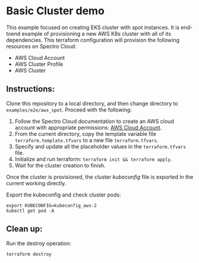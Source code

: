 # Basic Cluster demo

This example focused on creating EKS cluster with spot instances.
It is end-toend example of provisioning a new AWS K8s cluster with all of its dependencies. This terraform configuration
will provision the following resources on Spectro Cloud:
- AWS Cloud Account
- AWS Cluster Profile
- AWS Cluster

## Instructions:

Clone this repository to a local directory, and then change directory to `examples/e2e/aws_spot`. Proceed with the following:
1. Follow the Spectro Cloud documentation to create an AWS cloud account with appropriate permissions:
[AWS Cloud Account](https://docs.spectrocloud.com/clusters/?clusterType=aws_cluster#awscloudaccountpermissions).
2. From the current directory, copy the template variable file `terraform.template.tfvars` to a new file `terraform.tfvars`.
3. Specify and update all the placeholder values in the `terraform.tfvars` file.
4. Initialize and run terraform: `terraform init && terraform apply`.
5. Wait for the cluster creation to finish.

Once the cluster is provisioned, the cluster _kubeconfig_ file is exported in the current working directly.

Export the kubeconfig and check cluster pods:

```shell
export KUBECONFIG=kubeconfig_aws-2
kubectl get pod -A
```

## Clean up:

Run the destroy operation:

```shell
terraform destroy
```
